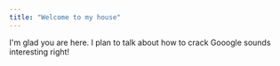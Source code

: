 ```yaml
---
title: "Welcome to my house"
---
```


I'm glad you are here. I plan to talk about how to crack Gooogle sounds interesting right!


